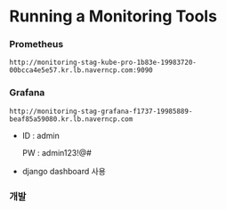 # Running a Monitoring Tools

### Prometheus

  ```
  http://monitoring-stag-kube-pro-1b83e-19983720-00bcca4e5e57.kr.lb.naverncp.com:9090
  ```


### Grafana

  ```
  http://monitoring-stag-grafana-f1737-19985889-beaf85a59080.kr.lb.naverncp.com
  ```

  - ID : admin

    PW : admin123!@#

  
  - django dashboard 사용

### 개발
